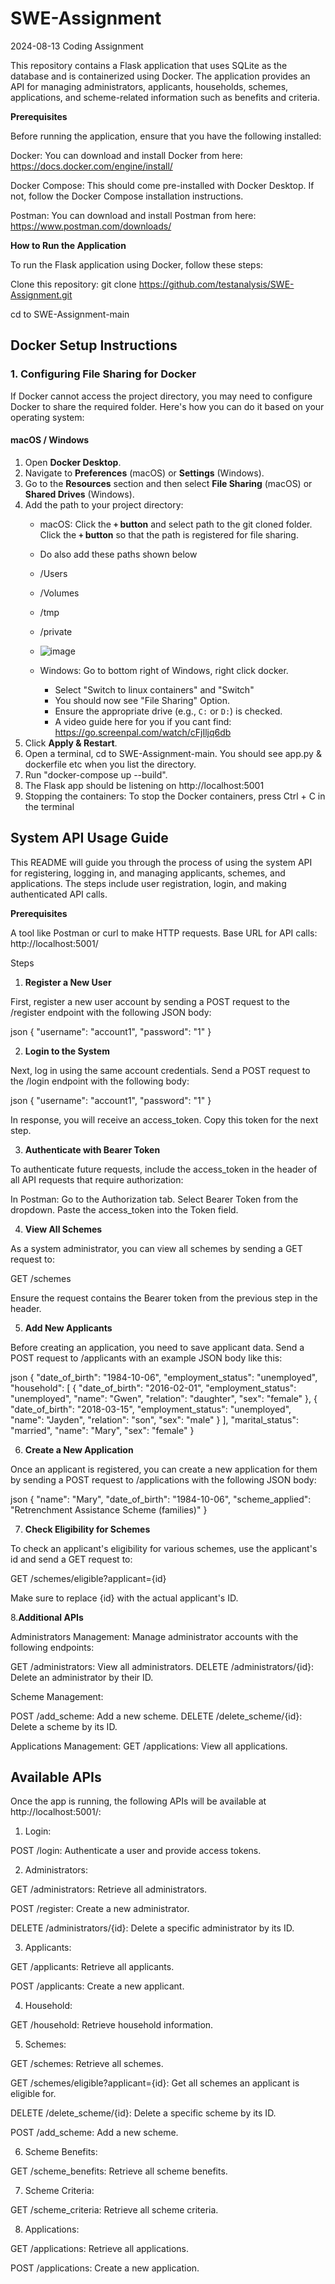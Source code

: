 # SWE-Assignment
2024-08-13 Coding Assignment

This repository contains a Flask application that uses SQLite as the database and is containerized using Docker. The application provides an API for managing administrators, applicants, households, schemes, applications, and scheme-related information such as benefits and criteria.

**Prerequisites**

   Before running the application, ensure that you have the following installed:
   
   Docker: You can download and install Docker from here: https://docs.docker.com/engine/install/

   Docker Compose: This should come pre-installed with Docker Desktop. If not, follow the Docker Compose installation
   instructions.
   
   Postman: You can download and install Postman from here: https://www.postman.com/downloads/

**How to Run the Application**

   To run the Flask application using Docker, follow these steps:
   
   Clone this repository:
   git clone https://github.com/testanalysis/SWE-Assignment.git
   
   cd to SWE-Assignment-main

## Docker Setup Instructions

### 1. Configuring File Sharing for Docker

If Docker cannot access the project directory, you may need to configure Docker to share the required folder. Here's how you can do it based on your operating system:

#### macOS / Windows
1. Open **Docker Desktop**.
2. Navigate to **Preferences** (macOS) or **Settings** (Windows).
3. Go to the **Resources** section and then select **File Sharing** (macOS) or **Shared Drives** (Windows).
4. Add the path to your project directory:
   - macOS: Click the **`+` button** and select path to the git cloned folder. Click the **`+` button** so that the path is registered for file sharing.
   - Do also add these paths shown below
   - /Users
   - /Volumes
   - /tmp
   - /private
   - ![image](https://github.com/user-attachments/assets/a5ce3b2f-e7dd-4a75-9927-aecaca66c5d4)

  
     
   - Windows: Go to bottom right of Windows, right click docker.
      - Select "Switch to linux containers" and "Switch"
      - You should now see "File Sharing" Option. 
      - Ensure the appropriate drive (e.g., `C:` or `D:`) is checked.
      - A video guide here for you if you cant find: https://go.screenpal.com/watch/cFjIljq6db
5. Click **Apply & Restart**.
6. Open a terminal, cd to SWE-Assignment-main. You should see app.py & dockerfile etc when you list the directory.
7. Run "docker-compose up --build".
8. The Flask app should be listening on http://localhost:5001
9. Stopping the containers: To stop the Docker containers, press Ctrl + C in the terminal

## System API Usage Guide

This README will guide you through the process of using the system API for registering, logging in, and managing applicants, schemes, and applications. The steps include user registration, login, and making authenticated API calls.

**Prerequisites**

A tool like Postman or curl to make HTTP requests.
Base URL for API calls: http://localhost:5001/

Steps

1. **Register a New User**

First, register a new user account by sending a POST request to the /register endpoint with the following JSON body:

json
{
  "username": "account1",
  "password": "1"
}

2. **Login to the System**
   
Next, log in using the same account credentials. Send a POST request to the /login endpoint with the following body:

json
{
  "username": "account1",
  "password": "1"
}

In response, you will receive an access_token. Copy this token for the next step.

3. **Authenticate with Bearer Token**
   
To authenticate future requests, include the access_token in the header of all API requests that require authorization:

In Postman:
Go to the Authorization tab.
Select Bearer Token from the dropdown.
Paste the access_token into the Token field.

4. **View All Schemes**
   
As a system administrator, you can view all schemes by sending a GET request to:

GET /schemes

Ensure the request contains the Bearer token from the previous step in the header.

5. **Add New Applicants**
   
Before creating an application, you need to save applicant data. Send a POST request to /applicants with an example JSON body like this:

json
{
  "date_of_birth": "1984-10-06",
  "employment_status": "unemployed",
  "household": [
    {
      "date_of_birth": "2016-02-01",
      "employment_status": "unemployed",
      "name": "Gwen",
      "relation": "daughter",
      "sex": "female"
    },
    {
      "date_of_birth": "2018-03-15",
      "employment_status": "unemployed",
      "name": "Jayden",
      "relation": "son",
      "sex": "male"
    }
  ],
  "marital_status": "married",
  "name": "Mary",
  "sex": "female"
}

6. **Create a New Application**
   
Once an applicant is registered, you can create a new application for them by sending a POST request to /applications with the following JSON body:

json
{
  "name": "Mary",
  "date_of_birth": "1984-10-06",
  "scheme_applied": "Retrenchment Assistance Scheme (families)"
}

7. **Check Eligibility for Schemes**

To check an applicant's eligibility for various schemes, use the applicant's id and send a GET request to:

GET /schemes/eligible?applicant={id}

Make sure to replace {id} with the actual applicant's ID.

8.**Additional APIs**

Administrators Management: Manage administrator accounts with the following endpoints:

GET /administrators: View all administrators.
DELETE /administrators/{id}: Delete an administrator by their ID.

Scheme Management:

POST /add_scheme: Add a new scheme.
DELETE /delete_scheme/{id}: Delete a scheme by its ID.

Applications Management:
GET /applications: View all applications.



## Available APIs

Once the app is running, the following APIs will be available at http://localhost:5001/:

1. Login:

POST /login: Authenticate a user and provide access tokens.

2. Administrators:

GET /administrators: Retrieve all administrators.

POST /register: Create a new administrator.

DELETE /administrators/{id}: Delete a specific administrator by its ID.

3. Applicants:
   
GET /applicants: Retrieve all applicants.

POST /applicants: Create a new applicant.

4. Household:
   
GET /household: Retrieve household information.

5. Schemes:
   
GET /schemes: Retrieve all schemes.

GET /schemes/eligible?applicant={id}: Get all schemes an applicant is eligible for.

DELETE /delete_scheme/{id}: Delete a specific scheme by its ID.

POST /add_scheme: Add a new scheme.

6. Scheme Benefits:
 
GET /scheme_benefits: Retrieve all scheme benefits.

7. Scheme Criteria:
   
GET /scheme_criteria: Retrieve all scheme criteria.

8. Applications:

GET /applications: Retrieve all applications.

POST /applications: Create a new application.
